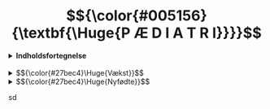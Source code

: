# $${\color{#005156}{\textbf{\Huge{P Æ D I A T R I}}}}$$

<details>
<summary><b>Indholdsfortegnelse</b></summary>

- <i> [Vækst](#Vækst)
- [Nyfødte](#Nyfødte)</i>
</details>
<br>

<details>
	
<summary>
$${\color{#27bec4}\Huge{Vækst}}$$
</summary>

### $${\color{#0f8f94}\textbf{Normal vækst}}$$
<p>Gennem hele barndommen vil barnet normalt vokse og udvikle sig, som fører til at normalværdier ændrer sig.<br>
Vækst er en multifaktoriel process, som styres af genetik, ernæring, hormoner, psykosociale forhold, somatisk helbred og andet. <br>
Dermed er dette et godt mål på barnets generelle trivsel og er også vigtigt at overvåge.

Percentiler:
- Mål på fordelingen af højde eller vækst i befolkningen
- Ved 2,5-percentilen er 2,5% af børnene lavere/lettere end dette, og ved 50-percentilen er 50% af børnene over og under kurven
- På det norske vækstkort er percentilerne baseret på målinger af et stort antal raske børn i alle aldersgrupper
- Der findes specifikke kort for drenge og piger, og også specielle tabeller for subgrupper af børn, som har fx Downs, Turner eller Klinefelter syndrom
- Man har opdaget, at norske børn generelt er tyndere og højdere end tidligere og også tyndere og højere end det internationale gennemsnit
- Udover højde- og vækstabeller kan barnets væksthastighed plottes på et skema
- Før 1-årsalderen bør barnet have fundet sin egen kurve og derefter følge denne ved videre vækst
</p>
<br>

</details>

<details>
<summary>$${\color{#27bec4}\Huge{Nyfødte}}$$</summary>

### $${\color{#0f8f94}\textbf{Undersøgelse af nyfødte}}$$
Nogen timer efter fødslen udføres en rutine US af alle nyfødte, som består af:

1. Inspektion:
  - Generel tilstand:
     	- Alertness (respons på visuelle, taktile og auditoriske stimuli, øjenkontakt)
     	- Hovedstørrelse (mikro-/makrocefali, occipitofrontal hovedcirkumferens)
     	- Hovedform (kraniedefekter, bådkranium ved kraniosynostose)
    	- Ryggen (myelomeningocele, meningocele, spina bifida occulta, kutane stigmata som hårtotter eller dimples / dermal sinus)
    	- Evt. tegn på syndrom (neurologiske symptomer, stigmata)
	- Bevægelser:
  		- Normalt ligger barnet med flekterede ekstremiteter, som bevæges i jævne bevægelser
    	- Premature barn har mere rykvise bevægelser, som er normalt
    	- Barnet må aldrig ligge slapt (tyder på infeksion) eller virke spastisk (tyder på neurologisk sygdom)
	- Hudfarve:
    	- Et blåt barn tyder på cyanose
    	- Et gult barn er ikterisk
	- Kapillærfyldning:
    	- Skal være < 2 sekunder
    	-  3 sekunder i neonatalperioden
    	- Forsinket kapillærrespons tegn på dårlig blodcirkulation
	- Respiration:
    	- Inddragninger/indtrækninger, frekvens og næsevingeudspiling 

2. Reflekser:
  - Mororefleksen:
   	- Undersøkes ved å løfte barnets overkropp noen cm over madrassen og slippe det ned
     - Barnet vil da typisk vise tre ting:
      a) abduksjon av armer
      b) adduksjon av armer
      c) gråt
	- Palmarrefleksen: 
		- Kalles også griperefleksen og undersøkes ved å legge ens egne tomler inni barnets håndflater
		- Barnet vil normalt gripe om tomlene med en slik styrke, at det nesten kan løftes fra madrassen
	- Plantarrefleksen: 
		- Hos barn < 1 år er denne positiv annerledes enn hos voksne
		- Refleksen undersøkes ved å legge en finger like under tærne. Tærne vil da normalt flekteres. Deretter strykes fingeren nedover fotsålen, og det ses da, at tærne ekstenderes og abduseres, altså Babinskis tegn
		- Refleksen endres med alderen, fordi den kortikospinale banen myeliniseres, og Babinski etter 18 mdr. er patologisk
	- Sugerefleksen: 
		- Undersøkes ved å la barnet suge på undersøkerens lillefinger
	- Tonus i nakken: 
		- Barnet skal ha en viss tonus i nakken, når det løftes opp fra madrassen

3. Topp til tå-undersøkelse:
	- Fontaneller og suturer: 
		- Skal palperes (hvis præmaturt lukket / inden for 1 år → kraniosynostose)
		- Normalt vil det være enkelt å kjenne fremre (store, firkantede) fontanelle, mens den bakre (lille, trekantede) ofte er bedre skjult
	- Rød refleks: 
		- Skal være til stede i begge øyne
		- Kan mangle (katarakt) eller være abnorm (retinoblastom)
	- Ganen: 
		- Palperes med lillefingeren, samtidig som man undersøker sugerefleksen
		- Det er viktig å palpere langt bak i ganen for å avdekke en mulig åpen ganespalte
		- Samtidig undersøkes også tungebåndet
	- Clavicula: 
		- Kan brekke under fødselen og må derfor palperes
	- Auskultasjon: 
		- Gjøres av hjerte, lunger og abdomen
		- Det er lurt å gjøre også dette, når sugerefleksen undersøkes, fordi det da er størst sannsynlighet for, at barnet ikke gråter
		- 90% av premature har etter fødselen en åpen ductus arteriosus, som gir en systolisk bilyd
	- Palpasjon av abdomen: 
		- Det kjennes etter stor milt, lever og nyrer
		- Det palperes også for tumores (fx nevroblastom)
	- Eksterne genitalier: 
		- Inspiseres (hvordan ser labia ud? ender urethra på penis? analatresi?)
		- Scrotum palperes - er testiklerne descenderet?
		- Samtidig spørres foreldre, om barnet har tisset og bæsjet
	- Palpasjon av lyskepulser: 
		- Gjøres for å undersøke for coarctatio aortae
		- Det er ikke viktig, at pulsene er symmetriske, men begge skal være til stede 
		- De er som regel lette å kjenne på premature, mens terminbarn har mer fett og dermed bedre skjulte pulser
	- Ortolanis test: 
		- Undersøkelse for medfødt (arvelig) hofteleddsdysplasi
		- Us gjøres ved, at barnet ligger med flekterte og adduserte hofter
		- Hoftene presses ned mot underlaget, samtidig som de abduseres, og ved hofteleddsdysplasi vil dette føre til, at de går ut av ledd
		- Dersom testen er positiv, og/eller det har forekommet hoftedysplasi i familien, henvises barnet til UL innen 2 uker
	- Spina: 
		- Palperes i hele lengden
		- Sees tegn på brokk?



</p>
</details>

sd

